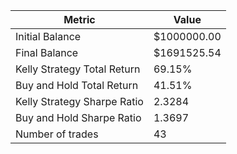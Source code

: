 | Metric | Value |
| --- | --- |
| Initial Balance | $1000000.00 |
| Final Balance | $1691525.54 |
| Kelly Strategy Total Return | 69.15% |
| Buy and Hold Total Return | 41.51% |
| Kelly Strategy Sharpe Ratio | 2.3284 |
| Buy and Hold Sharpe Ratio | 1.3697 |
| Number of trades | 43 |
